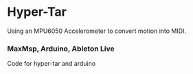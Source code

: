 # Hyper-Tar

Using an MPU6050 Accelerometer to convert motion into MIDI. 

### MaxMsp, Arduino, Ableton Live

Code for hyper-tar and arduino


